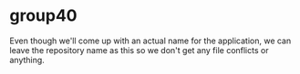 # group40

Even though we'll come up with an actual name for the application, we can leave the repository name as this so we don't get any file conflicts or anything.
